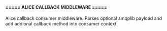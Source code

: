 #### ===== ALICE CALLBACK MIDDLEWARE ===== ####

Alice callback consumer middleware. Parses optional amqplib payload and add addional callback method into consumer context
